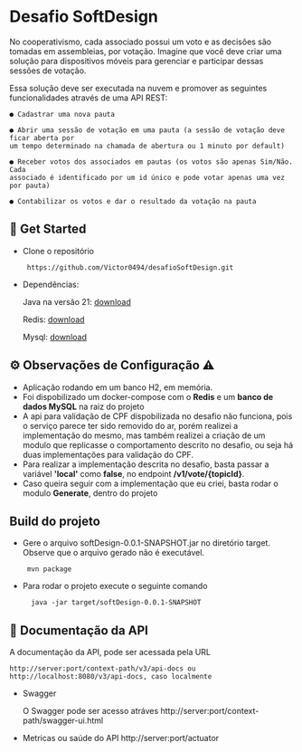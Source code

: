 
# Desafio SoftDesign

No cooperativismo, cada associado possui um voto e as decisões são tomadas em assembleias,
por votação. Imagine que você deve criar uma solução para dispositivos móveis para gerenciar
e participar dessas sessões de votação.

Essa solução deve ser executada na nuvem e promover as seguintes funcionalidades através de
uma API REST:

    ● Cadastrar uma nova pauta

    ● Abrir uma sessão de votação em uma pauta (a sessão de votação deve ficar aberta por
    um tempo determinado na chamada de abertura ou 1 minuto por default)

    ● Receber votos dos associados em pautas (os votos são apenas Sim/Não. Cada
    associado é identificado por um id único e pode votar apenas uma vez por pauta)

    ● Contabilizar os votos e dar o resultado da votação na pauta

## 🚀 Get Started
*  Clone o repositório

        https://github.com/Victor0494/desafioSoftDesign.git


* Dependências:

    Java na versão 21:
    [download](https://download.oracle.com/java/21/latest/jdk-21_windows-x64_bin.exe)

    Redis:
    [download](https://redis.io/downloads/)
    
    Mysql:
    [download](https://www.mysql.com/downloads/)

## ⚙️ Observações de Configuração ⚠️
 * Aplicação rodando em um banco H2, em memória.
 * Foi dispobilizado um docker-compose com o **Redis** e um **banco de dados MySQL** na raiz do projeto
 * A api para validação de CPF dispobilizada no desafio não funciona, pois o serviço parece ter sido removido do ar, porém realizei a implementação do mesmo, mas também realizei a criação de um modulo que replicasse o comportamento descrito no desafio, ou seja há duas implementações para validação do CPF.
 * Para realizar a implementação descrita no desafio, basta passar a variável **'local'** como **false**, no endpoint **/v1/vote/{topicId}**.
 * Caso queira seguir com a implementação que eu criei, basta rodar o modulo **Generate**, dentro do projeto

## Build do projeto
* Gere o arquivo softDesign-0.0.1-SNAPSHOT.jar no diretório target. Observe que o arquivo gerado não é executável.

       mvn package
* Para rodar o projeto execute o seguinte comando

        java -jar target/softDesign-0.0.1-SNAPSHOT

## 📜 Documentação da API
A documentação da API, pode ser acessada pela URL 
    
    http://server:port/context-path/v3/api-docs ou http://localhost:8080/v3/api-docs, caso localmente
* Swagger
   
    O Swagger pode ser acesso atráves http://server:port/context-path/swagger-ui.html

* Metricas ou saúde do API
    http://server:port/actuator

